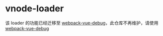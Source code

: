 # vnode-loader

该 loader 的功能已经迁移至 [webpack-vue-debug](https://github.com/zh-lx/webpack-vue-debug)，此仓库不再维护，请使用 [webpack-vue-debug](https://github.com/zh-lx/webpack-vue-debug)


